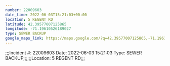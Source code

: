 ```yaml
---
number: 22009603
date_time: 2022-06-03T15:21:03+00:00
location: 5 REGENT RD
latitude: 42.39577007125865
longitude: -71.19610526189027
type: SEWER BACKUP
google_maps_link: https://maps.google.com/?q=42.39577007125865,-71.19610526189027
---
```


;;;Incident #: 22009603   Date: 2022-06-03 15:21:03   Type: SEWER BACKUP;;;;;;Location: 5 REGENT RD;;;
